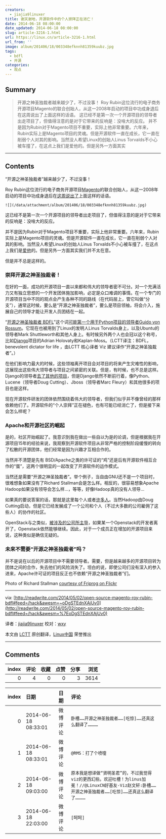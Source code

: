 ```yaml
---
creators:
  - jiajia9linuxer
title: 谢天谢地，开源软件中的个人崇拜正在消亡！
date: 2014-06-18 08:00:00
date_updated: 2014-06-18 08:00:00
slug: article-3216-1.html
url: https://linux.cn/article-3216-1.html
url_from: ''
image: album/201406/18/003348efknnh81359kuubz.jpg
tags:
  - bdfl
  - 开源
categories:
  - 观点
---
```


## Summary

> 开源之神圣独裁者越来越少了，不过没事！ Roy Rubin这位流行的电子商务开源项目Magento的联合创始人，从这一2008年启动的项目中功成身退后在这周说出了上面这样的话语。  这已经不是第一次一个开源项目的领导者出走项目了，但值得注意的是对于它带来的反响是：没啥大的反应。 并不是因为Rubin对于Magento项目不重要，实际上他非常重要。六年来，Rubin实际上是Magento项目的灵魂。但是开源软件一直在成长，它一直在削弱个人对其的影响。当然没人希望Linux的创始人Linus Torvalds不小心被车撞了，在这点上我们是爱他的。但是另外一方面其实

***

<!-- more -->

## Contents

“开源之神圣独裁者”越来越少了，不过没事！

Roy Rubin这位流行的电子商务开源项目[Magento](http://magento.com/)的联合创始人，从这一2008年启动的项目中功成身退后在[这周说出了](http://magento.com/blog/magento-news/note-roy-and-mark#.U2JhPK1dVii)上面这样的话语。

`![](/data/attachment/album/201406/18/003348efknnh81359kuubz.jpg)`

这已经不是第一次一个开源项目的领导者出走项目了，但值得注意的是对于它带来的反响是：没啥大的反应。

并不是因为Rubin对于Magento项目不重要，实际上他非常重要。六年来，Rubin实际上是Magento项目的灵魂。但是开源软件一直在成长，它一直在削弱个人对其的影响。当然没人希望Linux的创始人Linus Torvalds不小心被车撞了，在这点上我们是[爱他](http://www.serverwatch.com/server-news/if-linus-torvalds-got-hit-by-a-bus-would-linux-die.html)的。但是另外一方面其实我们并不太在意。

但是并不总是这样的。

### 崇拜开源之神圣独裁者！

在好的一面，成功的开源项目一直以来都和伟大的领导者密不可分。对一个充满活力又有独立思想的一个开发团体施加影响，必定是众口难调的事情。在一个专门的开源项目当中不同的观点会产生各种不同的路线（在代码层上，管它叫做“分支”），通常这时候，要么是“开源之神圣独裁者”，要么是项目领袖，将会介入，施展自己的领导才能让开发人员团结在一起。

“[开源之神圣独裁者 BDFL](http://en.wikipedia.org/wiki/Benevolent_dictator_for_life)”这个词[可能第一个用于Python项目的领导者Guido von Rossum](http://www.artima.com/weblogs/viewpost.jsp?thread=235725)。它现在也被用到了Linux的发明人Linus Torvalds身上，以及Ubuntu的领导者Mark Shuttleworth和其他人身上。有时候另外两个人也会冠以这个称号，比如[Django](https://www.djangoproject.com/)项目的Adrian Holovaty和Kaplan-Moss。（LCTT译注：BDFL，benevolent dictator for life ，由LCTT 核心译者 Viz 建议译作“开源之神圣独裁者”。）

在他们影响力最大的时候，这些领袖离开项目会对项目的将来产生灾难性的影响，这展现出这些伟大领导者与项目之间紧密的关联。但是，有时候，也不总是这样。Django的领导者[去了其他的项目](http://www.theatlantic.com/technology/archive/2014/01/on-the-reign-of-benevolent-dictators-for-life-in-software/283139/)，但是Django依然不断前行着，像Python、Lucene（领导者Doug Cutting）、Jboss（领导者Marc Fleury）和其他很多的项目也是这样。

现在开源软件研发的团体依然围绕着伟大的领导者，但我们似乎并不像曾经的那样依赖他们了。开源软件的“个人崇拜”正在褪色，也有可能已经消亡了，但是接下来会怎么样呢？

### Apache和开源社区的崛起

是的，社区开始崛起了。我意识到我在做出一些自以为是的论调，但是根据我在开源项目15年的经验来说，我观察到开源软件项目从非常严格的控制阶段缓慢的转向了松散的开源团体，他们经常是因为兴趣才互相合作的。

当然并不清楚是先有 BSD/Apache之类的许可证的“鸡”还是后有开源软件相互合作的“蛋”，这两个很明显的一起改变了开源软件的运作模式。

当然还是需要“开源之神圣独裁者”。举个例子，当自由GNU还不是一个项目时，很难想象如果没有了Richard Stallman会是怎么样。相反的，很容易想象Apache Hadoop如果没有领导会怎么样…，等等，好像Hadoop真的没有人领导…

如果真的要说答案的话，那就是这里每个人或者[许多人](http://hadoop.apache.org/who.html)。当然Hadoop由Doug Cutting启动，但是它已经发展成了一个公司和个人（不过大多数的公司雇佣了这些人）的协作的社区。

OpenStack与之类似，[被涉及的公司所主导](http://activity.openstack.org/dash/releases/)，如果某一个Openstack的开发者离开了，Openstack依然能够继续。因此，对于一个成员正在增加的开源项目来说，这种类似是确信无疑的。

### 未来不需要“开源之神圣独裁者”吗？

并不是说在以后的开源项目中不需要领导者。需要，但是越来越多的开源项目转为团体之间的合作，失去他们的风险消失了。坦白的说，即使公司们没有深入的参入进来，Apache许可证的项目反正也不依赖“开源之神圣独裁者”们。

Photo of Richard Stallman [courtesy of Friprog on Flickr](https://www.flickr.com/photos/friprog/)

---

via: [http://readwrite.com/2014/05/02/open-source-magento-roy-rubin-bdfl#feed=/hack&awesm=~oDgSTEdnXAjUv0](http://readwrite.com/2014/05/02/open-source-magento-roy-rubin-bdfl#feed=/hack&awesm=%7EoDgSTEdnXAjUv0)

译者：[jiajia9linuxer](https://github.com/jiajia9linuxer) 校对：[wxy](https://github.com/wxy)

本文由 [LCTT](https://github.com/LCTT/TranslateProject) 原创翻译，[Linux中国](https://linux.cn/) 荣誉推出

***

## Comments


|   index |   评论 |   收藏 |   点赞 |   分享 |   浏览 |
|--------:|-------:|-------:|-------:|-------:|-------:|
|       0 |      4 |      0 |      0 |      3 |   3614 |

|   index | 日期                | 日期     | 评论                                                                                                                                                        |
|--------:|:--------------------|:---------|:------------------------------------------------------------------------------------------------------------------------------------------------------------|
|       0 | 2014-06-18 08:33:01 | 微博评论 | `卧槽……开源之神圣独裁者……[吃惊]……还真这么翻译了…………`                                                                                                        |
|       1 | 2014-06-18 08:33:01 | 微博评论 | `@RMS：打了个喷嚏`                                                                                                                                          |
|       2 | 2014-06-18 09:03:00 | 微博评论 | `原本我是想译做“贤明圣君”的，不过我觉得viz的更西幻些。欢迎吐槽！为linus加冕！//@LinuxCN好基友-Viz赵文轩:卧槽……开源之神圣独裁者……[吃惊]……还真这么翻译了…………` |
|       3 | 2014-06-18 22:03:00 | 微博评论 | `[呵呵]`                                                                                                                                                    |

